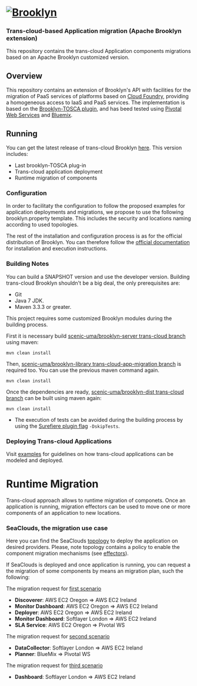 
# [![**Brooklyn**](https://brooklyn.apache.org/style/img/apache-brooklyn-logo-244px-wide.png)](http://brooklyn.apache.org/)

### Trans-cloud-based Application migration  (Apache Brooklyn extension)

This repository contains the trans-cloud Application components migrations based on an Apache Brooklyn customized version.

## Overview

This repository contains an extension of Brooklyn's API with facilities for the migration of PaaS services of platforms based on [Cloud Foundry](https://www.cloudfoundry.org/), providing a homogeneous access to IaaS and PaaS services. The implementation is based on the [Brooklyn-TOSCA plugin](https://github.com/cloudsoft/brooklyn-tosca/), and has beed tested using [Pivotal Web Services](https://run.pivotal.io/) and [Bluemix](https://console.ng.bluemix.net/).

## Running

You can get the latest release of trans-cloud Brooklyn [here](https://github.com/kiuby88/brooklyn-dist/releases/download/apache-brooklyn-0.9.0-transcloud/brooklyn-trans-cloud-v0.1.0.zip). This version includes:
- Last brooklyn-TOSCA plug-in
- Trans-cloud application deployment
- Runtime migration of components

### Configuration
In order to facilitaty the configuration to follow the proposed examples for application deployments and migrations, we propose to use the following brooklyn.property template. This includes the security and locations naming according to used topologies.

The rest of the installation and configuration process is as for the official distribution of Brooklyn. You can therefore follow the [official documentation](https://brooklyn.apache.org/v/latest/start/running.html) for installation and execution instructions. 

### Building Notes
You can build a SNAPSHOT version and use the developer version. Building trans-cloud Brooklyn shouldn't be a big deal, the only prerequisites are:
- Git
- Java 7 JDK.
- Maven 3.3.3 or greater.

This project requires some customized Brooklyn modules during the building process.

First it is necessary build [scenic-uma/brooklyn-server trans-cloud branch](https://github.com/scenic-uma/brooklyn-server/tree/trans-cloud) using maven:

    mvn clean install

Then, [scenic-uma/brooklyn-library trans-cloud-app-migration branch](https://github.com/scenic-uma/brooklyn-library/tree/trans-cloud-app-migration) is required too. You can use the previous maven command again.

    mvn clean install

Once the dependencies are ready, [scenic-uma/brooklyn-dist trans-cloud branch](https://github.com/scenic-uma/brooklyn-dist/tree/trans-cloud-app-migration) can be built using maven again:

    mvn clean install

* The execution of tests can be avoided during the building process by using the [Surefiere plugin flag](http://maven.apache.org/surefire/maven-surefire-plugin/examples/skipping-test.html) `-DskipTests`.

### Deploying Trans-cloud Applications
Visit [examples](https://github.com/scenic-uma/brooklyn-dist/tree/trans-cloud/trans-cloud-samples/README.md) for guidelines on how trans-cloud applications can be modeled and deployed.

# Runtime Migration
Trans-cloud approach allows to runtime migration of componets. Once an application is running, migration effectors can be used to move one or more components of an application to new locations.

### SeaClouds, the migration use case
Here you can find the SeaClouds [topology](https://github.com/scenic-uma/brooklyn-dist/blob/trans-cloud/migration/seaclouds-topology.yaml) to deploy the application on desired providers. Please, note topology contains a policy to enable the component migration mechanisms (see [effectors](https://brooklyn.apache.org/v/latest/blueprints/effectors.html)).

If SeaClouds is deployed and once application is running, you can request a the migration of some components by means an migration plan, such the following:

The migration request for [first scenario](https://github.com/scenic-uma/brooklyn-dist/blob/trans-cloud/migration/migration-request-1.txt)
- **Discoverer**: AWS EC2 Oregon => AWS EC2 Ireland  
- **Monitor Dashboard**: AWS EC2 Oregon => AWS EC2 Ireland
- **Deployer**: AWS EC2 Oregon => AWS EC2 Ireland
- **Monitor Dashboard**: Softlayer London => AWS EC2 Ireland
- **SLA Service**: AWS EC2 Oregon => Pivotal WS

The migration request for [second scenario](https://github.com/scenic-uma/brooklyn-dist/blob/trans-cloud/migration/migration-request-2.txt)
- **DataCollector**: Softlayer London => AWS EC2 Ireland
- **Planner**: BlueMix => Pivotal WS

The migration request for [third scenario](https://github.com/scenic-uma/brooklyn-dist/blob/trans-cloud/migration/migration-request-3.txt)
- **Dashboard**: Softlayer London => AWS EC2 Ireland




